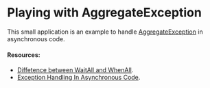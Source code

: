 # Playing with AggregateException

This small application is an example to handle [AggregateException](https://docs.microsoft.com/en-us/dotnet/api/system.aggregateexception?view=netcore-2.2 "AggregateException") in asynchronous code.

#### Resources:
- [Diffetence between WaitAll and WhenAll](https://stackoverflow.com/questions/6123406/waitall-vs-whenall "Diffetence between WaitAll and WhenAll").
- [Exception Handling In Asynchronous Code](http://hamidmosalla.com/2018/06/19/exception-handling-in-asynchronous-code "Exception Handling In Asynchronous Code").
